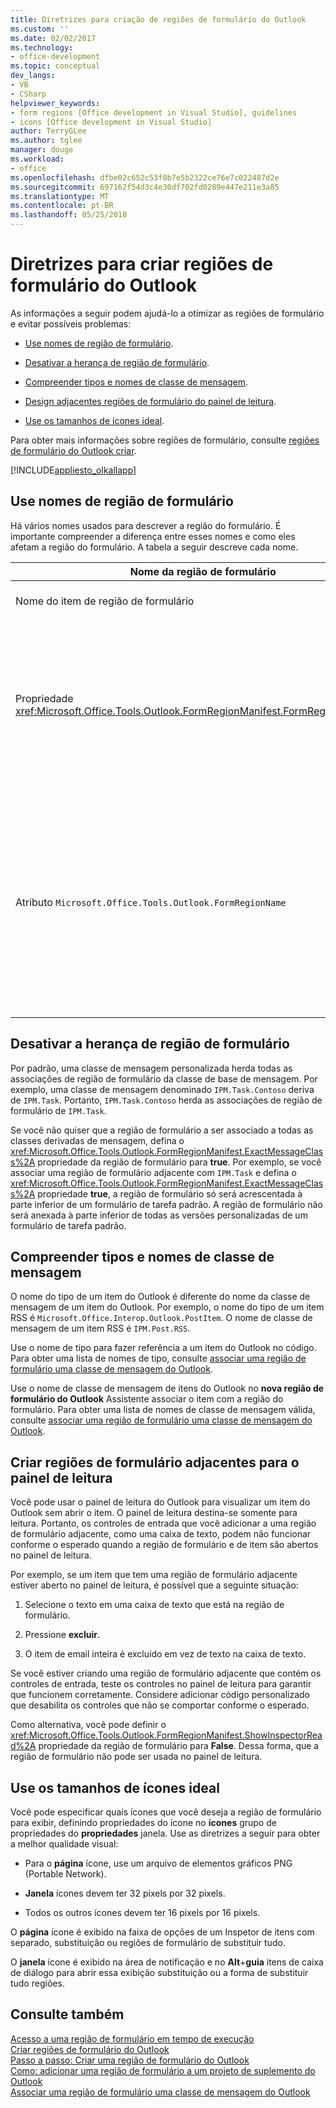 ```yaml
---
title: Diretrizes para criação de regiões de formulário do Outlook
ms.custom: ''
ms.date: 02/02/2017
ms.technology:
- office-development
ms.topic: conceptual
dev_langs:
- VB
- CSharp
helpviewer_keywords:
- form regions [Office development in Visual Studio], guidelines
- icons [Office development in Visual Studio]
author: TerryGLee
ms.author: tglee
manager: douge
ms.workload:
- office
ms.openlocfilehash: dfbe02c652c53f0b7e5b2322ce76e7c022487d2e
ms.sourcegitcommit: 697162f54d3c4e30df702fd0289e447e211e3a85
ms.translationtype: MT
ms.contentlocale: pt-BR
ms.lasthandoff: 05/25/2018
---
```

# <a name="guidelines-to-create-outlook-form-regions"></a>Diretrizes para criar regiões de formulário do Outlook
  As informações a seguir podem ajudá-lo a otimizar as regiões de formulário e evitar possíveis problemas:  
  
-   [Use nomes de região de formulário](#UsingFormRegions).  
  
-   [Desativar a herança de região de formulário](#DisablingInheritance).  
  
-   [Compreender tipos e nomes de classe de mensagem](#ClassNames).  
  
-   [Design adjacentes regiões de formulário do painel de leitura](#ReadingPane).  
  
-   [Use os tamanhos de ícones ideal](#UsingOptimal).  
  
 Para obter mais informações sobre regiões de formulário, consulte [regiões de formulário do Outlook criar](../vsto/creating-outlook-form-regions.md).  
  
 [!INCLUDE[appliesto_olkallapp](../vsto/includes/appliesto-olkallapp-md.md)]  
  
##  <a name="UsingFormRegions"></a> Use nomes de região de formulário  
 Há vários nomes usados para descrever a região do formulário. É importante compreender a diferença entre esses nomes e como eles afetam a região do formulário. A tabela a seguir descreve cada nome.  
  
|Nome da região de formulário|Descrição|  
|----------------------|-----------------|  
|Nome do item de região de formulário|O nome que você especificar para o **região de formulário do Outlook** item o **Adicionar Novo Item** caixa de diálogo. Este é o nome do arquivo de código de região de formulário que aparece no **Gerenciador de soluções**.|  
|Propriedade <xref:Microsoft.Office.Tools.Outlook.FormRegionManifest.FormRegionName%2A>|Especificar esse nome no **fornecer um texto descritivo e selecione suas preferências de exibição** página do **nova região de formulário do Outlook** assistente. Esse nome é exibido como o **FormRegionName** propriedade o **propriedades** janela.<br /><br /> Use o <xref:Microsoft.Office.Tools.Outlook.FormRegionManifest.FormRegionName%2A> propriedade para especificar o rótulo que identifica a região do formulário na interface de usuário (UI) do Outlook. Para regiões de formulário separado, esse nome é exibido como um botão na faixa de opções do item do Outlook.<br /><br /> Para regiões de formulário adjacentes, esse nome é exibido como texto de cabeçalho acima a região do formulário.|  
|Atributo `Microsoft.Office.Tools.Outlook.FormRegionName`|Quando você adiciona um **região de formulário do Outlook** item ao projeto, o Visual Studio define essa propriedade como o nome totalmente qualificado da região de formulário. O nome totalmente qualificado do padrão é o nome do suplemento do VSTO conectado com o nome da região do formulário por um ponto — por exemplo, `OutlookAddIn1.FormRegion1`.<br /><br /> Esse nome totalmente qualificado também aparece como um atributo na parte superior da classe de fábrica de região de formulário.<br /><br /> Use o `Microsoft.Office.Tools.Outlook.FormRegionName` atributo para identificar exclusivamente a região de formulário em todos os Outlook suplementos do VSTO. Você não pode alterar o valor da `Microsoft.Office.Tools.Outlook.FormRegionName` atributo renomear o item de região de formulário ou alterando o <xref:Microsoft.Office.Tools.Outlook.FormRegionManifest.FormRegionName%2A> propriedade. Para alterar esse nome, você deve modificar o `Microsoft.Office.Tools.Outlook.FormRegionName` atributo no arquivo de código de região de formulário.|  
  
##  <a name="DisablingInheritance"></a> Desativar a herança de região de formulário  
 Por padrão, uma classe de mensagem personalizada herda todas as associações de região de formulário da classe de base de mensagem. Por exemplo, uma classe de mensagem denominado `IPM.Task.Contoso` deriva de `IPM.Task`. Portanto, `IPM.Task.Contoso` herda as associações de região de formulário de `IPM.Task`.  
  
 Se você não quiser que a região de formulário a ser associado a todas as classes derivadas de mensagem, defina o <xref:Microsoft.Office.Tools.Outlook.FormRegionManifest.ExactMessageClass%2A> propriedade da região de formulário para **true**. Por exemplo, se você associar uma região de formulário adjacente com `IPM.Task` e defina o <xref:Microsoft.Office.Tools.Outlook.FormRegionManifest.ExactMessageClass%2A> propriedade **true**, a região de formulário só será acrescentada à parte inferior de um formulário de tarefa padrão. A região de formulário não será anexada à parte inferior de todas as versões personalizadas de um formulário de tarefa padrão.  
  
##  <a name="ClassNames"></a> Compreender tipos e nomes de classe de mensagem  
 O nome do tipo de um item do Outlook é diferente do nome da classe de mensagem de um item do Outlook. Por exemplo, o nome do tipo de um item RSS é `Microsoft.Office.Interop.Outlook.PostItem`. O nome de classe de mensagem de um item RSS é `IPM.Post.RSS`.  
  
 Use o nome de tipo para fazer referência a um item do Outlook no código. Para obter uma lista de nomes de tipo, consulte [associar uma região de formulário uma classe de mensagem do Outlook](../vsto/associating-a-form-region-with-an-outlook-message-class.md).  
  
 Use o nome de classe de mensagem de itens do Outlook no **nova região de formulário do Outlook** Assistente associar o item com a região do formulário. Para obter uma lista de nomes de classe de mensagem válida, consulte [associar uma região de formulário uma classe de mensagem do Outlook](../vsto/associating-a-form-region-with-an-outlook-message-class.md).  
  
##  <a name="ReadingPane"></a> Criar regiões de formulário adjacentes para o painel de leitura  
 Você pode usar o painel de leitura do Outlook para visualizar um item do Outlook sem abrir o item. O painel de leitura destina-se somente para leitura. Portanto, os controles de entrada que você adicionar a uma região de formulário adjacente, como uma caixa de texto, podem não funcionar conforme o esperado quando a região de formulário e de item são abertos no painel de leitura.  
  
 Por exemplo, se um item que tem uma região de formulário adjacente estiver aberto no painel de leitura, é possível que a seguinte situação:  
  
1.  Selecione o texto em uma caixa de texto que está na região de formulário.  
  
2.  Pressione **excluir**.  
  
3.  O item de email inteira é excluído em vez de texto na caixa de texto.  
  
 Se você estiver criando uma região de formulário adjacente que contém os controles de entrada, teste os controles no painel de leitura para garantir que funcionem corretamente. Considere adicionar código personalizado que desabilita os controles que não se comportar conforme o esperado.  
  
 Como alternativa, você pode definir o <xref:Microsoft.Office.Tools.Outlook.FormRegionManifest.ShowInspectorRead%2A> propriedade da região de formulário para **False**. Dessa forma, que a região de formulário não pode ser usada no painel de leitura.  
  
##  <a name="UsingOptimal"></a> Use os tamanhos de ícones ideal  
 Você pode especificar quais ícones que você deseja a região de formulário para exibir, definindo propriedades do ícone no **ícones** grupo de propriedades do **propriedades** janela. Use as diretrizes a seguir para obter a melhor qualidade visual:  
  
-   Para o **página** ícone, use um arquivo de elementos gráficos PNG (Portable Network).  
  
-   **Janela** ícones devem ter 32 pixels por 32 pixels.  
  
-   Todos os outros ícones devem ter 16 pixels por 16 pixels.  
  
 O **página** ícone é exibido na faixa de opções de um Inspetor de itens com separado, substituição ou regiões de formulário de substituir tudo.  
  
 O **janela** ícone é exibido na área de notificação e no **Alt**+**guia** itens de caixa de diálogo para abrir essa exibição substituição ou a forma de substituir tudo regiões.  
  
## <a name="see-also"></a>Consulte também  
 [Acesso a uma região de formulário em tempo de execução](../vsto/accessing-a-form-region-at-run-time.md)   
 [Criar regiões de formulário do Outlook](../vsto/creating-outlook-form-regions.md)   
 [Passo a passo: Criar uma região de formulário do Outlook](../vsto/walkthrough-designing-an-outlook-form-region.md)   
 [Como: adicionar uma região de formulário a um projeto de suplemento do Outlook](../vsto/how-to-add-a-form-region-to-an-outlook-add-in-project.md)   
 [Associar uma região de formulário uma classe de mensagem do Outlook](../vsto/associating-a-form-region-with-an-outlook-message-class.md)  
  
  